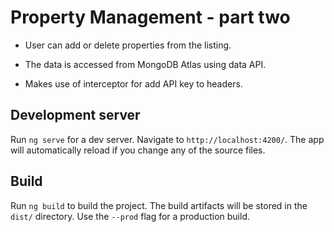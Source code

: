 # Property Management - part two

* User can add or delete properties from the listing.
* The data is accessed from MongoDB Atlas using data API.

* Makes use of interceptor for add API key to headers.

## Development server

Run `ng serve` for a dev server. Navigate to `http://localhost:4200/`. The app will automatically reload if you change any of the source files.

## Build

Run `ng build` to build the project. The build artifacts will be stored in the `dist/` directory. Use the `--prod` flag for a production build.
